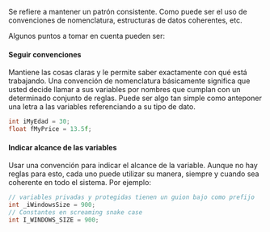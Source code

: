 Se refiere a mantener un patrón consistente. Como puede ser el uso de convenciones de nomenclatura, estructuras de datos coherentes, etc.

Algunos puntos a tomar en cuenta pueden ser:

#### Seguir convenciones 

Mantiene las cosas claras y le permite saber exactamente con qué está trabajando.
Una convención de nomenclatura básicamente significa que usted decide llamar a sus variables por nombres que cumplan con un determinado conjunto de reglas. Puede ser algo tan simple como anteponer una letra a las variables referenciando a su tipo de dato.

```C
int iMyEdad = 30;
float fMyPrice = 13.5f;
```


#### Indicar alcance de las variables

Usar una convención para indicar el alcance de la variable. Aunque no hay reglas para esto, cada uno puede utilizar su manera, siempre y cuando sea coherente en todo el sistema. Por ejemplo: 

```C
// variables privadas y protegidas tienen un guion bajo como prefijo
int _iWindowsSize = 900;
// Constantes en screaming snake case
int I_WINDOWS_SIZE = 900;
```


